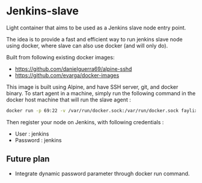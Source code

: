 # Jenkins-slave

Light container that aims to be used as a Jenkins slave node entry point.

The idea is to provide a fast and efficient way to run jenkins slave node using docker, where slave can also use docker (and will only do).

Built from following existing docker images:

* https://github.com/danielguerra69/alpine-sshd
* https://github.com/evarga/docker-images

This image is built using Alpine, and have SSH server, git, and docker binary. To start agent in a machine,
simply run the following command in the docker host machine that will run the slave agent :

```bash
docker run -p 69:22 -v /var/run/docker.sock:/var/run/docker.sock faylixe/jenkins-slave
```

Then register your node on Jenkins, with following credentials :

* User : jenkins
* Password : jenkins

## Future plan

* Integrate dynamic password parameter through docker run command.
